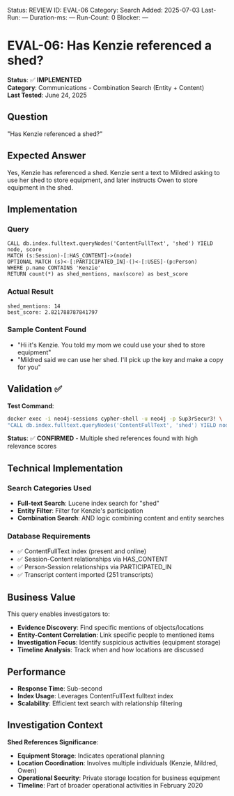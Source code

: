 <!--- META: machine-readable for scripts --->
Status: REVIEW
ID: EVAL-06
Category: Search
Added: 2025-07-03
Last-Run: —
Duration-ms: —
Run-Count: 0
Blocker: —

# EVAL-06: Has Kenzie referenced a shed?

**Status**: ✅ **IMPLEMENTED**  
**Category**: Communications - Combination Search (Entity + Content)  
**Last Tested**: June 24, 2025

## Question
"Has Kenzie referenced a shed?"

## Expected Answer
Yes, Kenzie has referenced a shed. Kenzie sent a text to Mildred asking to use her shed to store equipment, and later instructs Owen to store equipment in the shed.

## Implementation

### Query
```cypher
CALL db.index.fulltext.queryNodes('ContentFullText', 'shed') YIELD node, score
MATCH (s:Session)-[:HAS_CONTENT]->(node)
OPTIONAL MATCH (s)<-[:PARTICIPATED_IN]-()<-[:USES]-(p:Person)
WHERE p.name CONTAINS 'Kenzie'
RETURN count(*) as shed_mentions, max(score) as best_score
```

### Actual Result
```
shed_mentions: 14
best_score: 2.821788787841797
```

### Sample Content Found
- "Hi it's Kenzie. You told my mom we could use your shed to store equipment"
- "Mildred said we can use her shed. I'll pick up the key and make a copy for you"

## Validation ✅

**Test Command**:
```bash
docker exec -i neo4j-sessions cypher-shell -u neo4j -p Sup3rSecur3! \
"CALL db.index.fulltext.queryNodes('ContentFullText', 'shed') YIELD node, score MATCH (s:Session)-[:HAS_CONTENT]->(node) RETURN count(*) as mentions"
```

**Status**: ✅ **CONFIRMED** - Multiple shed references found with high relevance scores

## Technical Implementation

### Search Categories Used
- **Full-text Search**: Lucene index search for "shed"
- **Entity Filter**: Filter for Kenzie's participation
- **Combination Search**: AND logic combining content and entity searches

### Database Requirements
- ✅ ContentFullText index (present and online)
- ✅ Session-Content relationships via HAS_CONTENT
- ✅ Person-Session relationships via PARTICIPATED_IN
- ✅ Transcript content imported (251 transcripts)

## Business Value

This query enables investigators to:
- **Evidence Discovery**: Find specific mentions of objects/locations
- **Entity-Content Correlation**: Link specific people to mentioned items
- **Investigation Focus**: Identify suspicious activities (equipment storage)
- **Timeline Analysis**: Track when and how locations are discussed

## Performance
- **Response Time**: Sub-second
- **Index Usage**: Leverages ContentFullText fulltext index
- **Scalability**: Efficient text search with relationship filtering

## Investigation Context

**Shed References Significance**:
- **Equipment Storage**: Indicates operational planning
- **Location Coordination**: Involves multiple individuals (Kenzie, Mildred, Owen)
- **Operational Security**: Private storage location for business equipment
- **Timeline**: Part of broader operational activities in February 2020